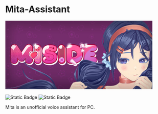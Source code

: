 
# Mita-Assistant
[![Banner](./src/pictures/header.jpg)](https://store.steampowered.com/app/2527500/MiSide/)

![Static Badge](https://img.shields.io/badge/python-3.13.1-blue?style=for-the-badge&logo=python&logoColor=white)
![Static Badge](https://img.shields.io/badge/chatGPT-green?style=for-the-badge&logo=openai&logoColor=white)

Mita is an unofficial voice assistant for PC.
